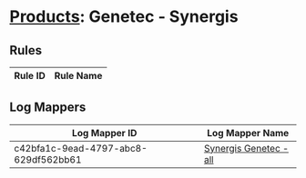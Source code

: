 # [Products](README.md): Genetec - Synergis

## Rules

|Rule ID|Rule Name|
|----|----|


## Log Mappers

|Log Mapper ID|Log Mapper Name|
|----|----|
|c42bfa1c-9ead-4797-abc8-629df562bb61|[Synergis Genetec - all](../mappings/c42bfa1c-9ead-4797-abc8-629df562bb61.md)|


